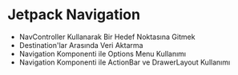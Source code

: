 # Jetpack Navigation

- NavController Kullanarak Bir Hedef Noktasına Gitmek
- Destination'lar Arasında Veri Aktarma
- Navigation Komponenti ile Options Menu Kullanımı
- Navigation Komponenti ile ActionBar ve DrawerLayout Kullanımı
